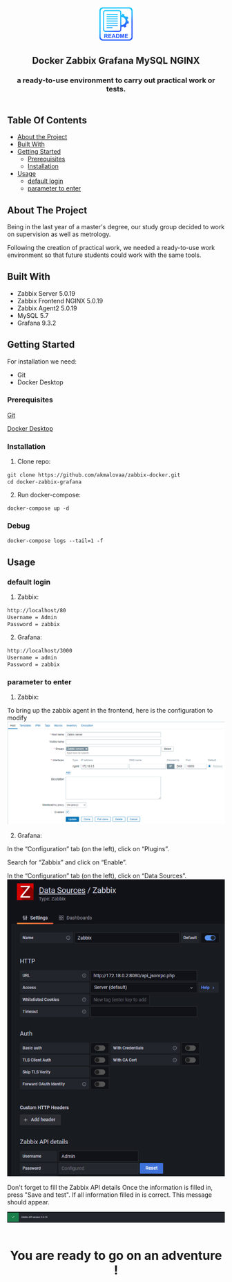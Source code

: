 <br/>
<p align="center">
  <a href="https://github.com/RomainGL/docker-zabbix-grafana">
    <img src="./images/logo.png" alt="Logo" width="80" height="80">
  </a>

  <h2 align="center">Docker Zabbix Grafana MySQL NGINX </h2>

  <h3 align="center">
    a ready-to-use environment to carry out practical work or tests.
    <br/>
    <br/>
    </h3>
</p>



## Table Of Contents

* [About the Project](#about-the-project)
* [Built With](#built-with)
* [Getting Started](#getting-started)
  * [Prerequisites](#prerequisites)
  * [Installation](#installation)
* [Usage](#usage)
  * [default login](#default-login)
  * [parameter to enter](#parameter-to-enter)

## About The Project

Being in the last year of a master's degree, our study group decided to work on supervision as well as metrology.

Following the creation of practical work, we needed a ready-to-use work environment so that future students could work with the same tools.

## Built With

- Zabbix Server 5.0.19
- Zabbix Frontend NGINX 5.0.19
- Zabbix Agent2 5.0.19
- MySQL 5.7
- Grafana 9.3.2

## Getting Started

For installation we need:
- Git
- Docker Desktop

### Prerequisites

 [Git]( https://github.com/git-for-windows/git/releases/download/v2.39.0.windows.2/Git-2.39.0.2-64-bit.exe)

 [Docker Desktop]( https://desktop.docker.com/win/main/amd64/Docker%20Desktop%20Installer.exe?utm_source=docker&utm_medium=webreferral&utm_campaign=dd-smartbutton&utm_location=module)

### Installation

1) Clone repo:
```
git clone https://github.com/akmalovaa/zabbix-docker.git
cd docker-zabbix-grafana
```

2) Run docker-compose:
```
docker-compose up -d
```
### Debug
```
docker-compose logs --tail=1 -f
```

## Usage

### default login
1) Zabbix:
```
http://localhost/80
Username = Admin
Password = zabbix
```

2) Grafana:
```
http://localhost/3000
Username = admin
Password = zabbix
```

### parameter to enter
1) Zabbix:

To bring up the zabbix agent in the frontend, here is the configuration to modify
<img src="./images/zabbix.png">

2) Grafana:

In the “Configuration” tab (on the left), click on “Plugins”.

Search for “Zabbix” and click on “Enable”.

In the “Configuration” tab (on the left), click on “Data Sources”.
<img src="./images/grafana.png">

Don't forget to fill the Zabbix API details
Once the information is filled in, press "Save and test".
If all information filled in is correct. This message should appear.

<img src="./images/grafana-ok.png">
<br/>
<br/>
<h1 align="center">
You are ready to go on an adventure !
</h1>